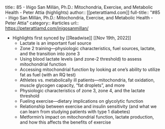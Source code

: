 title:: 85 - Iñigo San Millán, Ph.D.: Mitochondria, Exercise, and Metabolic Health - Peter Attia (highlights)
author:: [[peterattiamd.com]]
full-title:: "\#85 - Iñigo San Millán, Ph.D.: Mitochondria, Exercise, and Metabolic Health - Peter Attia"
category:: #articles
url:: https://peterattiamd.com/inigosanmillan/

- Highlights first synced by [[Readwise]] [[Nov 19th, 2022]]
	- Lactate is an important fuel source
	- Zone 2 training—physiologic characteristics, fuel sources, lactate, and the transition into zone 3
	- Using blood lactate levels (and zone-2 threshold) to assess mitochondrial function
	- Accessing mitochondrial function by looking at one’s ability to utilize fat as fuel (with an RQ test)
	- Athletes vs. metabolically ill patients—mitochondria, fat oxidation, muscle glycogen capacity, “fat droplets”, and more
	- Physiologic characteristics of zone 3, zone 4, and the lactate threshold
	- Fueling exercise—dietary implications on glycolytic function
	- Relationship between exercise and insulin sensitivity (and what we can learn from studying patients with type 1 diabetes)
	- Metformin’s impact on mitochondrial function, lactate production, and how this affects the benefits of exercise